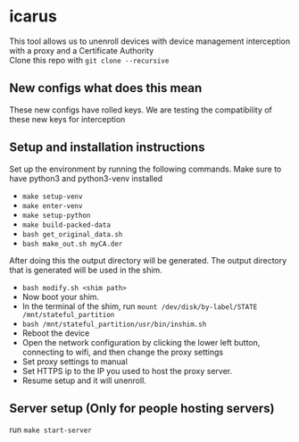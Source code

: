 # icarus
This tool allows us to unenroll devices with device management interception with a proxy and a Certificate Authority  
Clone this repo with `git clone --recursive`
## New configs what does this mean
These new configs have rolled keys. We are testing the compatibility of these new keys for interception

## Setup and installation instructions
Set up the environment by running the following commands. Make sure to have python3 and python3-venv installed
- `make setup-venv`
- `make enter-venv`
- `make setup-python`
- `make build-packed-data`
- `bash get_original_data.sh`
- `bash make_out.sh myCA.der`

After doing this the output directory will be generated. The output directory that is generated will be used in the shim.
- `bash modify.sh <shim path>`
- Now boot your shim.
- In the terminal of the shim, run `mount /dev/disk/by-label/STATE /mnt/stateful_partition`
- `bash /mnt/stateful_partition/usr/bin/inshim.sh`
- Reboot the device
- Open the network configuration by clicking the lower left button, connecting to wifi, and then change the proxy settings
- Set proxy settings to manual
- Set HTTPS ip to the IP you used to host the proxy server. 
- Resume setup and it will unenroll. 

## Server setup (Only for people hosting servers)
run `make start-server`
